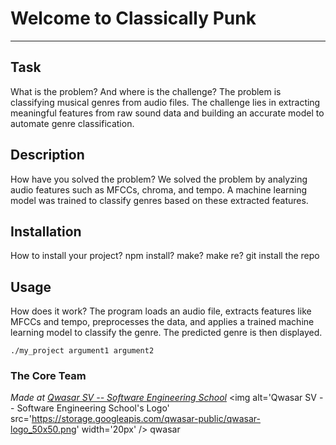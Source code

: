 # Welcome to Classically Punk
***

## Task
What is the problem? And where is the challenge?
The problem is classifying musical genres from audio files. The challenge lies in extracting meaningful
features from raw sound data and building an accurate model to automate genre classification.

## Description
How have you solved the problem?
We solved the problem by analyzing audio features such as MFCCs, chroma, and tempo. A machine learning
model was trained to classify genres based on these extracted features.

## Installation
How to install your project? npm install? make? make re?
git install the repo

## Usage
How does it work?
The program loads an audio file, extracts features like MFCCs and tempo, preprocesses the data,
and applies a trained machine learning model to classify the genre. The predicted genre is then displayed.

```
./my_project argument1 argument2
```

### The Core Team


<span><i>Made at <a href='https://qwasar.io'>Qwasar SV -- Software Engineering School</a></i></span>
<span><img alt='Qwasar SV -- Software Engineering School's Logo' src='https://storage.googleapis.com/qwasar-public/qwasar-logo_50x50.png' width='20px' /></span>
qwasar